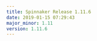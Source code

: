 ```yaml
---
title: Spinnaker Release 1.11.6
date: 2019-01-15 07:29:43
major_minor: 1.11
version: 1.11.6
---
```


<script src="https://gist.github.com/spinnaker-release/5cbb402297feb85f82482a73e9428967.js"/>

